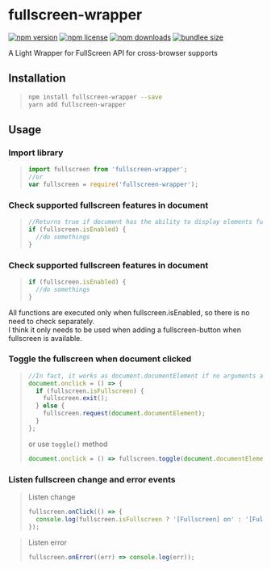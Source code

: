 # fullscreen-wrapper
[![npm version](https://img.shields.io/npm/v/fullscreen-wrapper.svg?style=flat-square)](https://www.npmjs.com/package/fullscreen-wrapper)
[![npm license](https://img.shields.io/npm/l/fullscreen-wrapper.svg?style=flat-square)](https://www.npmjs.com/package/fullscreen-wrapper)
[![npm downloads](https://img.shields.io/npm/dt/fullscreen-wrapper.svg?style=flat-square)](https://www.npmjs.com/package/fullscreen-wrapper)
[![bundlee size](https://img.shields.io/bundlephobia/min/fullscreen-wrapper.svg?style=flat-square)]()

A Light Wrapper for FullScreen API for cross-browser supports

## Installation

> ```sh
> npm install fullscreen-wrapper --save
> yarn add fullscreen-wrapper
> ```

## Usage

### Import library

> ```javascript
> import fullscreen from 'fullscreen-wrapper';
> //or
> var fullscreen = require('fullscreen-wrapper');
> ```

### Check supported fullscreen features in document

> ```javascript
> //Returns true if document has the ability to display elements fullscreen and fullscreen is supported, or false otherwise.
> if (fullscreen.isEnabled) {
>   //do somethings
> }
> ```

### Check supported fullscreen features in document

> ```javascript
> if (fullscreen.isEnabled) {
>   //do somethings
> }
> ```

All functions are executed only when fullscreen.isEnabled, so there is no need to check separately.  
I think it only needs to be used when adding a fullscreen-button when fullscreen is available.

### Toggle the fullscreen when document clicked

> ```javascript
> //In fact, it works as document.documentElement if no arguments are given.
> document.onclick = () => {
>   if (fullscreen.isFullscreen) {
>     fullscreen.exit();
>   } else {
>     fullscreen.request(document.documentElement);
>   }
> };
> ```
>
> or use `toggle()` method
>
> ```javascript
> document.onclick = () => fullscreen.toggle(document.documentElement);
> ```

### Listen fullscreen change and error events

> Listen change
>
> ```javascript
> fullscreen.onClick(() => {
>   console.log(fullscreen.isFullscreen ? '[Fullscreen] on' : '[Fullscreen] off');
> });
> ```

> Listen error
>
> ```javascript
> fullscreen.onError((err) => console.log(err));
> ```
